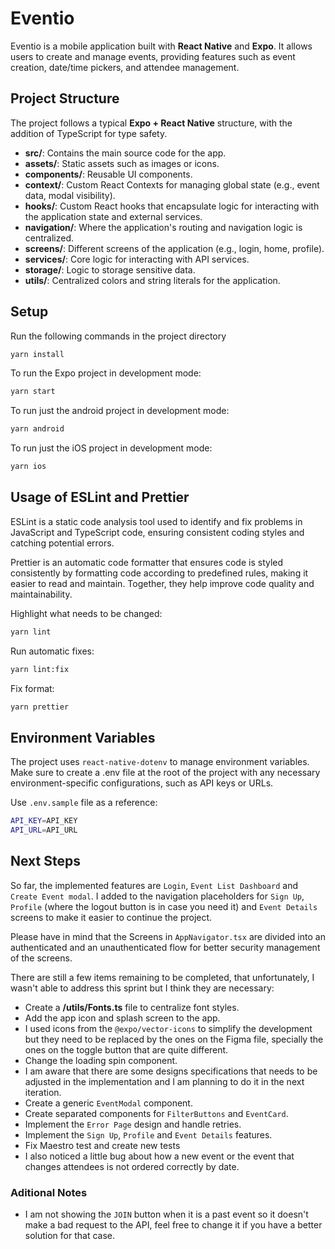 # Eventio

Eventio is a mobile application built with **React Native** and **Expo**. It allows users to create and manage events, providing features such as event creation, date/time pickers, and attendee management.

## Project Structure

The project follows a typical **Expo + React Native** structure, with the addition of TypeScript for type safety.

- **src/**: Contains the main source code for the app.
- **assets/**: Static assets such as images or icons.
- **components/**: Reusable UI components.
- **context/**: Custom React Contexts for managing global state (e.g., event data, modal visibility).
- **hooks/**: Custom React hooks that encapsulate logic for interacting with the application state and external services.
- **navigation/**: Where the application's routing and navigation logic is centralized.
- **screens/**: Different screens of the application (e.g., login, home, profile).
- **services/**: Core logic for interacting with API services.
- **storage/**: Logic to storage sensitive data.
- **utils/**: Centralized colors and string literals for the application.

## Setup

Run the following commands in the project directory

```bash
yarn install
```

To run the Expo project in development mode:

```bash
yarn start
```

To run just the android project in development mode:

```bash
yarn android
```

To run just the iOS project in development mode:

```bash
yarn ios
```

## Usage of ESLint and Prettier

ESLint is a static code analysis tool used to identify and fix problems in JavaScript and TypeScript code, ensuring consistent coding styles and catching potential errors.

Prettier is an automatic code formatter that ensures code is styled consistently by formatting code according to predefined rules, making it easier to read and maintain. Together, they help improve code quality and maintainability.

Highlight what needs to be changed:

```bash
yarn lint
```

Run automatic fixes:

```bash
yarn lint:fix
```

Fix format:

```bash
yarn prettier
```

## Environment Variables

The project uses `react-native-dotenv` to manage environment variables. Make sure to create a .env file at the root of the project with any necessary environment-specific configurations, such as API keys or URLs.

Use `.env.sample` file as a reference:

```bash
API_KEY=API_KEY
API_URL=API_URL
```

## Next Steps

So far, the implemented features are `Login`, `Event List Dashboard` and `Create Event modal`. I added to the navigation placeholders for `Sign Up`, `Profile` (where the logout button is in case you need it) and `Event Details` screens to make it easier to continue the project.

Please have in mind that the Screens in `AppNavigator.tsx` are divided into an authenticated and an unauthenticated flow for better security management of the screens.

There are still a few items remaining to be completed, that unfortunately, I wasn't able to address this sprint but I think they are necessary:

- Create a **/utils/Fonts.ts** file to centralize font styles.
- Add the app icon and splash screen to the app.
- I used icons from the `@expo/vector-icons` to simplify the development but they need to be replaced by the ones on the Figma file, specially the ones on the toggle button that are quite different.
- Change the loading spin component.
- I am aware that there are some designs specifications that needs to be adjusted in the implementation and I am planning to do it in the next iteration.
- Create a generic `EventModal` component.
- Create separated components for `FilterButtons` and `EventCard`.
- Implement the `Error Page` design and handle retries.
- Implement the `Sign Up`, `Profile` and `Event Details` features.
- Fix Maestro test and create new tests
- I also noticed a little bug about how a new event or the event that changes attendees is not ordered correctly by date.

### Aditional Notes

- I am not showing the `JOIN` button when it is a past event so it doesn't make a bad request to the API, feel free to change it if you have a better solution for that case.
